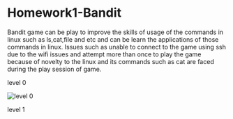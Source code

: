 # Homework1-Bandit

Bandit game can be play to improve the skills of usage of the commands in linux such as ls,cat,file and etc and can be learn the applications of those commands in linux.
Issues such as unable to connect to the game using ssh due to the wifi issues and attempt more than once to play the game because of novelty to the linux and its commands such as cat are faced during the play session of game.

level 0

![level 0](https://cloud.githubusercontent.com/assets/14229107/14393908/49c0ab50-fd7e-11e5-8896-868be87d14cc.png)

level 1

